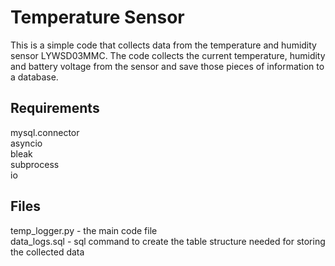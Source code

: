 # Temperature Sensor
This is a simple code that collects data from the temperature and humidity sensor LYWSD03MMC.  The code collects the current temperature, humidity and battery voltage from the sensor and save those pieces of information to a database.   

## Requirements
mysql.connector  
asyncio  
bleak  
subprocess  
io  

## Files
temp_logger.py - the main code file  
data_logs.sql - sql command to create the table structure needed for storing the collected data  
